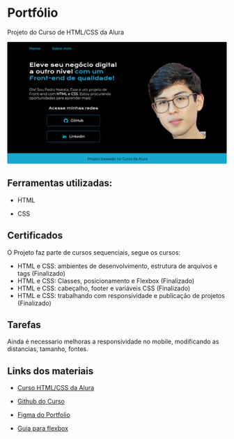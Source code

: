# Portfólio

Projeto do Curso de HTML/CSS da Alura

![Print da Pagina](./assets/Screenshot.png)

## Ferramentas utilizadas:

* HTML

* CSS

## Certificados

O Projeto faz parte de cursos sequenciais, segue os cursos:

* HTML e CSS: ambientes de desenvolvimento, estrutura de arquivos e tags (Finalizado)
* HTML e CSS: Classes, posicionamento e Flexbox (Finalizado)
* HTML e CSS: cabeçalho, footer e variáveis CSS (Finalizado)
* HTML e CSS: trabalhando com responsividade e publicação de projetos (Finalizado)

## Tarefas

Ainda é necessario melhoras a responsividade no mobile, modificando as distancias, tamanho, fontes.

## Links dos materiais

* [Curso HTML/CSS da Alura](https://cursos.alura.com.br/course/html-css-responsividade-publicacao-projetos)

* [Github do Curso](https://github.com/alura-cursos/Portifolio-HTML-e-CSS-Curso4/tree/aula_4)

* [Figma do Portfolio](https://www.figma.com/file/NrzJacC887svMVfF9oC2jM/Portfolio-Projeto-2?node-id=8-2&t=JbvLRMwru9OYR8Xu-0)

* [Guia para flexbox](https://css-tricks.com/snippets/css/a-guide-to-flexbox/)
